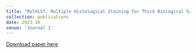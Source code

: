 ```yaml
---
title: "MulHiST: Multiple Histological Staining for Thick Biological Samples via Unsupervised Image-to-Image Translation"
collection: publications
date: 2023-10
venue: 'Journal 1'
---
```


[Download paper here](https://link.springer.com/chapter/10.1007/978-3-031-43987-2_71)

